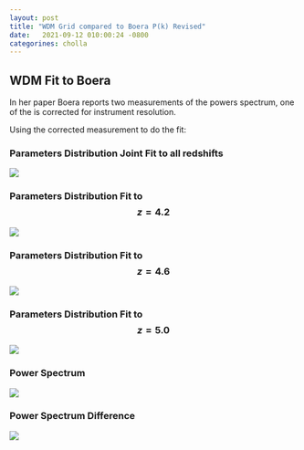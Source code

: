 ```yaml
---
layout: post
title: "WDM Grid compared to Boera P(k) Revised"
date:   2021-09-12 010:00:24 -0800
categorines: cholla
---
```



## WDM Fit to Boera

In her paper Boera reports two measurements of the powers spectrum, one of the is corrected for instrument resolution.

Using the corrected measurement to do the fit:
  

### Parameters Distribution Joint Fit to all redshifts 


<img src="{{ site.url }}assets/images/corner_cdm_boera_c.png"> 



### Parameters Distribution Fit to $$z=4.2$$
 
<img src="{{ site.url }}assets/images/corner_cdm_boera_c_r0.png"> 

### Parameters Distribution Fit to $$z=4.6$$
 
<img src="{{ site.url }}assets/images/corner_cdm_boera_c_r1.png"> 

### Parameters Distribution Fit to $$z=5.0$$
 
<img src="{{ site.url }}assets/images/corner_cdm_boera_c_r2.png"> 



### Power Spectrum 

<img src="{{ site.url }}assets/images/flux_ps_cdm_boera_c.png"> 


### Power Spectrum Difference

<img src="{{ site.url }}assets/images/flux_ps_difference_cdm_boera_c.png"> 




